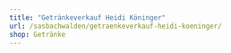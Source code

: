 ```yaml
---
title: "Getränkeverkauf Heidi Köninger"
url: /sasbachwalden/getraenkeverkauf-heidi-koeninger/
shop: Getränke
---
```

